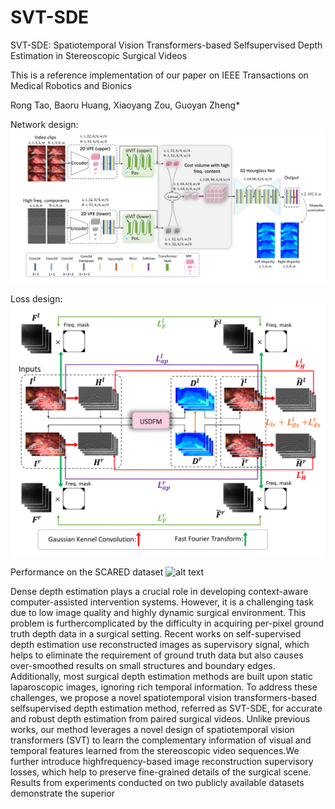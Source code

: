 # SVT-SDE

SVT-SDE: Spatiotemporal Vision Transformers-based Selfsupervised Depth Estimation in Stereoscopic Surgical Videos

This is a reference implementation of our paper on IEEE Transactions on Medical Robotics and Bionics

Rong Tao, Baoru Huang, Xiaoyang Zou, Guoyan Zheng* <br/>

Network design:
![alt text](https://github.com/gloriatao/SVT-SDE/blob/main/Fig3.png)


Loss design:
![alt text](https://github.com/gloriatao/SVT-SDE/blob/main/Fig2.png)


Performance on the SCARED dataset
![alt text](https://github.com/gloriatao/SVT-SDE/blob/main/Fig.SCARED_dataset8.png)

Dense depth estimation plays a crucial role in developing context-aware computer-assisted intervention systems. However, it is a challenging task due to low image quality and
highly dynamic surgical environment. This problem is furthercomplicated by the difficulty in acquiring per-pixel ground truth depth data in a surgical setting. Recent works on self-supervised
depth estimation use reconstructed images as supervisory signal, which helps to eliminate the requirement of ground truth data but also causes over-smoothed results on small structures and
boundary edges. Additionally, most surgical depth estimation methods are built upon static laparoscopic images, ignoring rich temporal information. To address these challenges, we
propose a novel spatiotemporal vision transformers-based selfsupervised depth estimation method, referred as SVT-SDE, for accurate and robust depth estimation from paired surgical videos.
Unlike previous works, our method leverages a novel design of spatiotemporal vision transformers (SVT) to learn the complementary information of visual and temporal features learned
from the stereoscopic video sequences.We further introduce highfrequency-based image reconstruction supervisory losses, which help to preserve fine-grained details of the surgical scene. Results
from experiments conducted on two publicly available datasets demonstrate the superior
